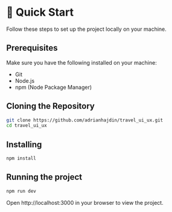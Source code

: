 # 🤸 Quick Start

Follow these steps to set up the project locally on your machine.

## Prerequisites

Make sure you have the following installed on your machine:

- Git
- Node.js
- npm (Node Package Manager)

## Cloning the Repository

```bash
git clone https://github.com/adrianhajdin/travel_ui_ux.git
cd travel_ui_ux
```

## Installing

```bash
npm install
```

## Running the project

```bash
npm run dev
```

Open http://localhost:3000 in your browser to view the project.
